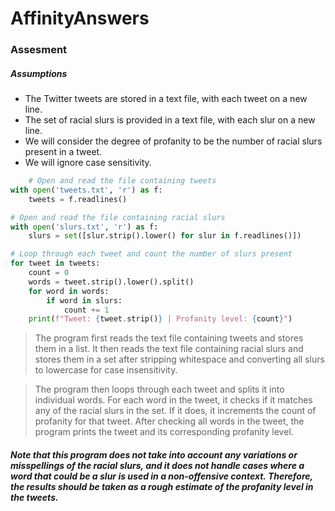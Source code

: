 # AffinityAnswers

### Assesment

##### Assumptions

* The Twitter tweets are stored in a text file, with each tweet on a new line.
* The set of racial slurs is provided in a text file, with each slur on a new line.
* We will consider the degree of profanity to be the number of racial slurs present in a tweet.
* We will ignore case sensitivity.

```python
	# Open and read the file containing tweets
with open('tweets.txt', 'r') as f:
    tweets = f.readlines()

# Open and read the file containing racial slurs
with open('slurs.txt', 'r') as f:
    slurs = set([slur.strip().lower() for slur in f.readlines()])

# Loop through each tweet and count the number of slurs present
for tweet in tweets:
    count = 0
    words = tweet.strip().lower().split()
    for word in words:
        if word in slurs:
            count += 1
    print(f"Tweet: {tweet.strip()} | Profanity level: {count}")
```

> The program first reads the text file containing tweets and stores them in a list. It then reads the text file containing racial slurs and stores them in a set after stripping whitespace and converting all slurs to lowercase for case insensitivity.

> The program then loops through each tweet and splits it into individual words. For each word in the tweet, it checks if it matches any of the racial slurs in the set. If it does, it increments the count of profanity for that tweet. After checking all words in the tweet, the program prints the tweet and its corresponding profanity level.

##### Note that this program does not take into account any variations or misspellings of the racial slurs, and it does not handle cases where a word that could be a slur is used in a non-offensive context. Therefore, the results should be taken as a rough estimate of the profanity level in the tweets.

